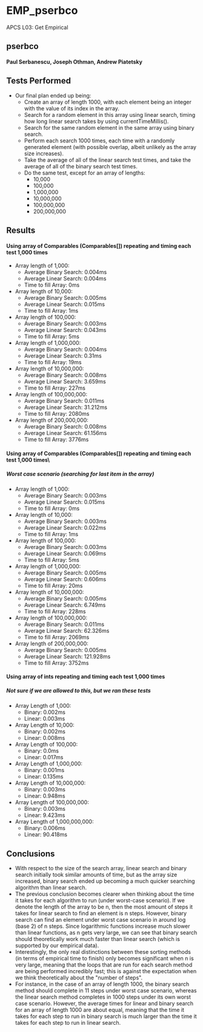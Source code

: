 # EMP_pserbco
APCS L03: Get Empirical
## pserbco
#### Paul Serbanescu, Joseph Othman, Andrew Piatetsky

## Tests Performed
  * Our final plan ended up being:
    - Create an array of length 1000, with each element being an integer with the value of its index in the array.
    - Search for a random element in this array using linear search, timing how long linear search takes by using currentTimeMillis().
    - Search for the same random element in the same array using binary search.
    - Perform each search 1000 times, each time with a randomly generated element (with possible overlap, albeit unlikely as the array size increases).
    - Take the average of all of the linear search test times, and take the average of all of the binary search test times.
    - Do the same test, except for an array of lengths: 
      - 10,000 
      - 100,000 
      - 1,000,000
      - 10,000,000
      - 100,000,000
      - 200,000,000

## Results

#### Using array of Comparables (Comparables[]) repeating and timing each test 1,000 times
  * Array length of 1,000:
    - Average Binary Search: 0.004ms
    - Average Linear Search: 0.004ms
    - Time to fill Array: 0ms
  * Array length of 10,000:
    - Average Binary Search: 0.005ms
    - Average Linear Search: 0.015ms
    - Time to fill Array: 1ms
  * Array length of 100,000:
    - Average Binary Search: 0.003ms
    - Average Linear Search: 0.043ms
    - Time to fill Array: 5ms
  * Array length of 1,000,000:
    - Average Binary Search: 0.004ms
    - Average Linear Search: 0.31ms
    - Time to fill Array: 19ms
  * Array length of 10,000,000:
    - Average Binary Search: 0.008ms
    - Average Linear Search: 3.659ms
    - Time to fill Array: 227ms
  * Array length of 100,000,000:
    - Average Binary Search: 0.011ms
    - Average Linear Search: 31.212ms
    - Time to fill Array: 2080ms
  * Array length of 200,000,000:
    - Average Binary Search: 0.008ms
    - Average Linear Search: 61.156ms
    - Time to fill Array: 3776ms


#### Using array of Comparables (Comparables[]) repeating and timing each test 1,000 times\
  ##### Worst case scenario (searching for last item in the array)
  * Array length of 1,000:
    - Average Binary Search: 0.003ms
    - Average Linear Search: 0.015ms
    - Time to fill Array: 0ms
  * Array length of 10,000:
    - Average Binary Search: 0.003ms
    - Average Linear Search: 0.022ms
    - Time to fill Array: 1ms
  * Array length of 100,000:
    - Average Binary Search: 0.003ms
    - Average Linear Search: 0.069ms
    - Time to fill Array: 5ms
  * Array length of 1,000,000:
    - Average Binary Search: 0.005ms
    - Average Linear Search: 0.606ms
    - Time to fill Array: 20ms
  * Array length of 10,000,000:
    - Average Binary Search: 0.005ms
    - Average Linear Search: 6.749ms
    - Time to fill Array: 228ms
  * Array length of 100,000,000:
    - Average Binary Search: 0.011ms
    - Average Linear Search: 62.326ms
    - Time to fill Array: 2069ms
  * Array length of 200,000,000:
    - Average Binary Search: 0.005ms
    - Average Linear Search: 121.928ms
    - Time to fill Array: 3752ms

#### Using array of ints repeating and timing each test 1,000 times
  ##### Not sure if we are allowed to this, but we ran these tests 
  * Array Length of 1,000:
    - Binary: 0.002ms
    - Linear: 0.003ms
  * Array Length of 10,000:
    - Binary: 0.002ms
    - Linear: 0.008ms
  * Array Length of 100,000:
    - Binary: 0.0ms
    - Linear: 0.017ms
  * Array Length of 1,000,000:
    - Binary: 0.001ms
    - Linear: 0.135ms
  * Array Length of 10,000,000:
    - Binary: 0.003ms
    - Linear: 0.948ms
  * Array Length of 100,000,000:
    - Binary: 0.003ms
    - Linear: 9.423ms
  * Array Length of 1,000,000,000:
    - Binary: 0.006ms
    - Linear: 90.418ms

## Conclusions
  * With respect to the size of the search array, linear search and binary search initially took similar amounts of time, but as the array size increased, binary search ended     up becoming a much quicker searching algorithm than linear search.
  * The previous conclusion becomes clearer when thinking about the time it takes for each algorithm to run (under worst-case scenario). If we denote the length of the array     to be n, then the most amount of steps it takes for linear search to find an element is n steps. However, binary search can find an element under worst case scenario in       around log (base 2) of n steps. Since logarithmic functions increase much slower than linear functions, as n gets very large, we can see that binary search should             theoretically work much faster than linear search (which is supported by our empirical data).
  * Interestingly, the only real distinctions between these sorting methods (in terms of empirical time to finish) only becomes significant when n is very large, meaning that     the loops that are run for each search method are being performed incredibly fast; this is against the expectation when we think theoretically about the "number of           steps".
  * For instance, in the case of an array of length 1000, the binary search method should complete in 11 steps under worst case scenario, whereas the linear search method         completes in 1000 steps under its own worst case scenario. However, the average times for linear and binary search for an array of length 1000 are about equal, meaning       that the time it takes for each step to run in binary search is much larger than the time it takes for each step to run in linear search.

